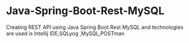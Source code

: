 # Java-Spring-Boot-Rest-MySQL
Creating REST API using Java Spring Boot Rest MySQL and technologies are used is Intellij IDE,SQLyog ,MySQL,POSTman
